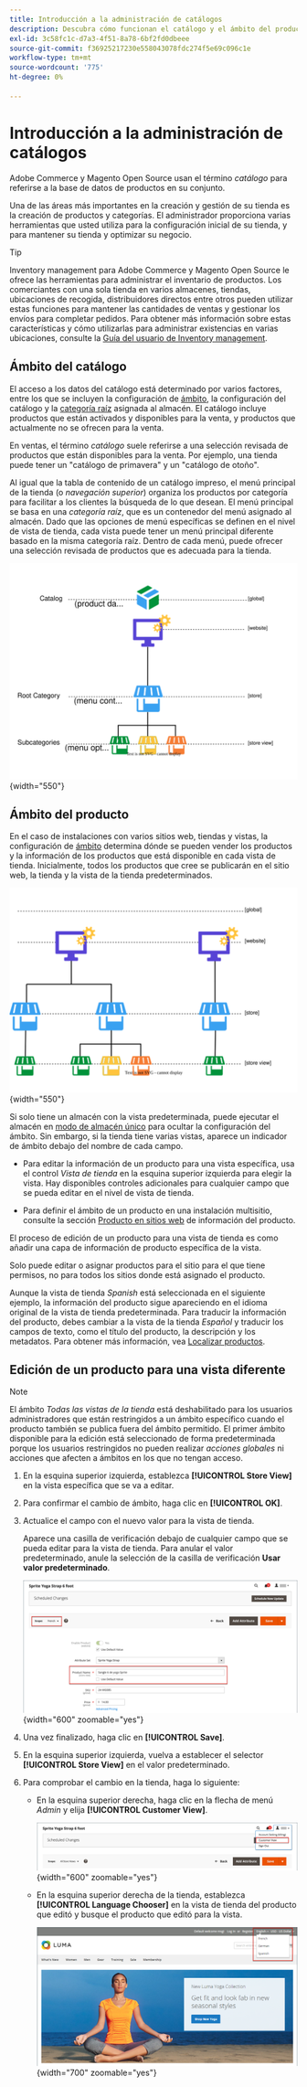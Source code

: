```yaml
---
title: Introducción a la administración de catálogos
description: Descubra cómo funcionan el catálogo y el ámbito del producto en la administración de catálogos.
exl-id: 3c58fc1c-d7a3-4f51-8a78-6bf2fd0dbeee
source-git-commit: f36925217230e558043078fdc274f5e69c096c1e
workflow-type: tm+mt
source-wordcount: '775'
ht-degree: 0%

---
```


# Introducción a la administración de catálogos

Adobe Commerce y Magento Open Source usan el término _catálogo_ para referirse a la base de datos de productos en su conjunto.

Una de las áreas más importantes en la creación y gestión de su tienda es la creación de productos y categorías. El administrador proporciona varias herramientas que usted utiliza para la configuración inicial de su tienda, y para mantener su tienda y optimizar su negocio.

>[!TIP]
>
>Inventory management para Adobe Commerce y Magento Open Source le ofrece las herramientas para administrar el inventario de productos. Los comerciantes con una sola tienda en varios almacenes, tiendas, ubicaciones de recogida, distribuidores directos entre otros pueden utilizar estas funciones para mantener las cantidades de ventas y gestionar los envíos para completar pedidos. Para obtener más información sobre estas características y cómo utilizarlas para administrar existencias en varias ubicaciones, consulte la [Guía del usuario de Inventory management](../inventory-management/introduction.md).

## Ámbito del catálogo

El acceso a los datos del catálogo está determinado por varios factores, entre los que se incluyen la configuración de [ámbito](../getting-started/websites-stores-views.md#scope-settings), la configuración del catálogo y la [categoría raíz](category-root.md) asignada al almacén. El catálogo incluye productos que están activados y disponibles para la venta, y productos que actualmente no se ofrecen para la venta.

En ventas, el término _catálogo_ suele referirse a una selección revisada de productos que están disponibles para la venta. Por ejemplo, una tienda puede tener un &quot;catálogo de primavera&quot; y un &quot;catálogo de otoño&quot;.

Al igual que la tabla de contenido de un catálogo impreso, el menú principal de la tienda (o _navegación superior_) organiza los productos por categoría para facilitar a los clientes la búsqueda de lo que desean. El menú principal se basa en una _categoría raíz_, que es un contenedor del menú asignado al almacén. Dado que las opciones de menú específicas se definen en el nivel de vista de tienda, cada vista puede tener un menú principal diferente basado en la misma categoría raíz. Dentro de cada menú, puede ofrecer una selección revisada de productos que es adecuada para la tienda.

![Diagrama de jerarquía de catálogo](./assets/catalog-hierarchy-scope.svg){width="550"}

## Ámbito del producto

En el caso de instalaciones con varios sitios web, tiendas y vistas, la configuración de [ámbito](../getting-started/websites-stores-views.md#scope-settings) determina dónde se pueden vender los productos y la información de los productos que está disponible en cada vista de tienda. Inicialmente, todos los productos que cree se publicarán en el sitio web, la tienda y la vista de la tienda predeterminados.

![diagrama de tienda multisitio](./assets/scope-multisite.svg){width="550"}

Si solo tiene un almacén con la vista predeterminada, puede ejecutar el almacén en [modo de almacén único](../getting-started/websites-stores-views.md#single-store-mode) para ocultar la configuración del ámbito. Sin embargo, si la tienda tiene varias vistas, aparece un indicador de ámbito debajo del nombre de cada campo.

- Para editar la información de un producto para una vista específica, usa el control _Vista de tienda_ en la esquina superior izquierda para elegir la vista. Hay disponibles controles adicionales para cualquier campo que se pueda editar en el nivel de vista de tienda.

- Para definir el ámbito de un producto en una instalación multisitio, consulte la sección [Producto en sitios web](settings-basic-websites.md) de información del producto.

El proceso de edición de un producto para una vista de tienda es como añadir una capa de información de producto específica de la vista.

Solo puede editar o asignar productos para el sitio para el que tiene permisos, no para todos los sitios donde está asignado el producto.

Aunque la vista de tienda _Spanish_ está seleccionada en el siguiente ejemplo, la información del producto sigue apareciendo en el idioma original de la vista de tienda predeterminada. Para traducir la información del producto, debes cambiar a la vista de la tienda _Español_ y traducir los campos de texto, como el título del producto, la descripción y los metadatos. Para obtener más información, vea [Localizar productos](../stores-purchase/store-localize.md#localize-products).

## Edición de un producto para una vista diferente

>[!NOTE]
>
>El ámbito _Todas las vistas de la tienda_ está deshabilitado para los usuarios administradores que están restringidos a un ámbito específico cuando el producto también se publica fuera del ámbito permitido. El primer ámbito disponible para la edición está seleccionado de forma predeterminada porque los usuarios restringidos no pueden realizar _acciones globales_ ni acciones que afecten a ámbitos en los que no tengan acceso.

1. En la esquina superior izquierda, establezca **[!UICONTROL Store View]** en la vista específica que se va a editar.

1. Para confirmar el cambio de ámbito, haga clic en **[!UICONTROL OK]**.

1. Actualice el campo con el nuevo valor para la vista de tienda.

   Aparece una casilla de verificación debajo de cualquier campo que se pueda editar para la vista de tienda. Para anular el valor predeterminado, anule la selección de la casilla de verificación **Usar valor predeterminado**.

   ![Traduciendo nombre de producto para la vista de tienda en español](./assets/product-translate-field-french.png){width="600" zoomable="yes"}

1. Una vez finalizado, haga clic en **[!UICONTROL Save]**.

1. En la esquina superior izquierda, vuelva a establecer el selector **[!UICONTROL Store View]** en el valor predeterminado.

1. Para comprobar el cambio en la tienda, haga lo siguiente:

   - En la esquina superior derecha, haga clic en la flecha de menú _Admin_ y elija **[!UICONTROL Customer View]**.

     ![Vista del cliente](./assets/product-admin-menu-customer-view.png){width="600" zoomable="yes"}

   - En la esquina superior derecha de la tienda, establezca **[!UICONTROL Language Chooser]** en la vista de tienda del producto que editó y busque el producto que editó para la vista.

     ![Selector de idioma](./assets/storefront-language-chooser.png){width="700" zoomable="yes"}
